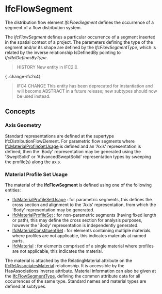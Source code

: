 # IfcFlowSegment

The distribution flow element _IfcFlowSegment_ defines the occurrence of a segment of a flow distribution system.

The _IfcFlowSegment_ defines a particular occurrence of a segment inserted in the spatial context of a project. The parameters defining the type of the segment and/or its shape are defined by the _IfcFlowSegmentType_, which is related by the inverse relationship IsDefinedBy pointing to _IfcRelDefinesByType_.

> HISTORY  New entity in IFC2.0.

{ .change-ifc2x4}
> IFC4 CHANGE  This entity has been deprecated for instantiation and will become ABSTRACT in a future release; new subtypes should now be used instead.

## Concepts

### Axis Geometry

Standard representations are defined at the supertype IfcDistributionFlowElement. For parametric flow segments where [IfcMaterialProfileSetUsage](../../ifcmaterialresource/lexical/ifcmaterialprofilesetusage.htm) is defined and an 'Axis' representation is defined, then the 'Body' representation may be generated using the 'SweptSolid' or 'AdvancedSweptSolid' representation types by sweeping the profile(s) along the axis.

### Material Profile Set Usage

The material of the **IfcFlowSegment** is defined using one of the following entities:

* [IfcMaterialProfileSetUsage](../../ifcmaterialresource/lexical/ifcmaterialprofilesetusage.htm) : for parametric segments, this defines the cross section and alignment to the 'Axis' representation, from which the 'Body' representation may be generated.
* [IfcMaterialProfileSet](../../ifcmaterialresource/lexical/ifcmaterialprofilesetusage.htm) : for non-parametric segments (having fixed length or path), this may define the cross section for analysis purposes, however the 'Body' representation is independently generated.
* [IfcMaterialConstituentSet](../../ifcmaterialresource/lexical/ifcmaterialconstituentset.htm) : for elements containing multiple materials where profiles are not applicable, this indicates materials at named parts. 
*  [IfcMaterial](../../ifcmaterialresource/lexical/ifcmaterial.htm) : for elements comprised of a single material where profiles are not applicable, this indicates the material.

The material is attached by the RelatingMaterial attribute on the [IfcRelAssociatesMaterial](../../ifcproductextension/lexical/ifcrelassociatesmaterial.htm) relationship. It is accessible by the HasAssociations inverse attribute. Material information can also be given at the [IfcFlowSegmentType](../../ifcsharedbldgserviceelements/lexical/ifcflowsegmenttype.htm), defining the common attribute data for all occurrences of the same type. Standard names and material types are defined at subtypes.

